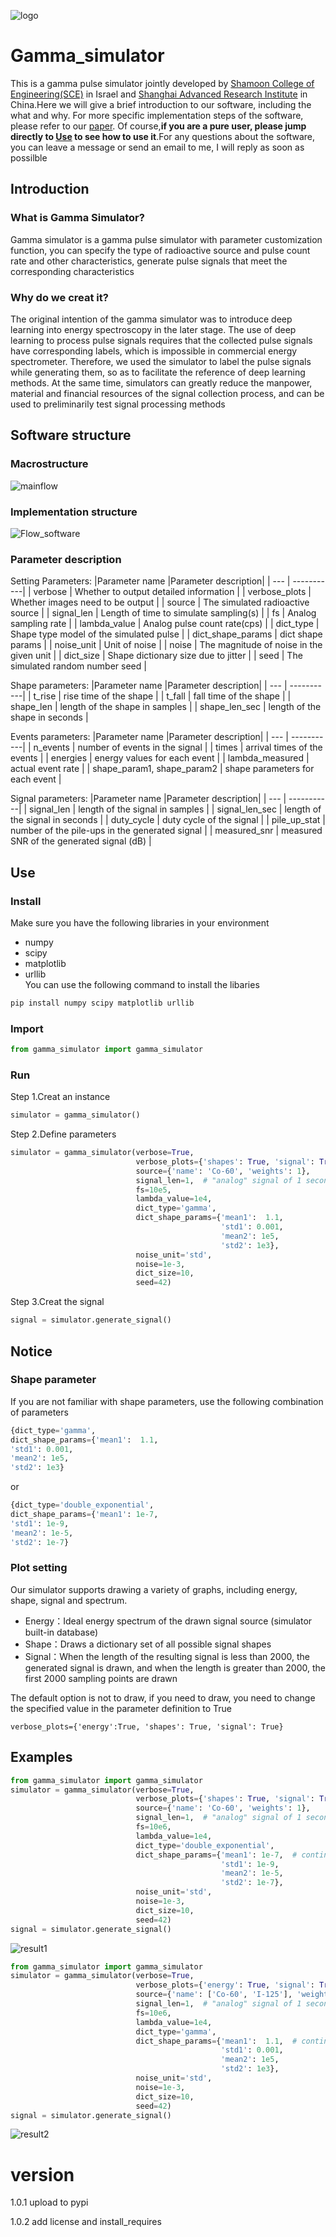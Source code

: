 ![logo](./fig/logo.png)
# Gamma_simulator
     
This is a gamma pulse simulator jointly developed by [Shamoon College of Engineering(SCE)](https://en.sce.ac.il/) in Israel and [Shanghai Advanced Research Institute](http://www.sari.cas.cn/) in China.Here we will give a brief introduction to our software, including the what and why. For more specific implementation steps of the software, please refer to our [paper](). Of course,**if you are a pure user, please jump directly to [Use](#Use) to see how to use it**.For any questions about the software, you can leave a message or send an email to me, I will reply as soon as possilble

## Introduction
### What is Gamma Simulator?

Gamma simulator is a gamma pulse simulator with parameter customization function, you can specify the type of radioactive source and pulse count rate and other characteristics, generate pulse signals that meet the corresponding characteristics

### Why do we creat it?

The original intention of the gamma simulator was to introduce deep learning into energy spectroscopy in the later stage. The use of deep learning to process pulse signals requires that the collected pulse signals have corresponding labels, which is impossible in commercial energy spectrometer. Therefore, we used the simulator to label the pulse signals while generating them, so as to facilitate the reference of deep learning methods. At the same time, simulators can greatly reduce the manpower, material and financial resources of the signal collection process, and can be used to preliminarily test signal processing methods

## Software structure
### Macrostructure
![mainflow](./fig/mainflow.png)
### Implementation structure
 ![Flow_software](./fig/Flow_software.png)
### Parameter description
Setting Parameters:
|Parameter name  |Parameter description|
| --- | -----------|
| verbose   | Whether to output detailed information   |
| verbose_plots   | Whether images need to be output   |
| source   | The simulated radioactive source   |
| signal_len   | Length of time to simulate sampling(s)   |
| fs   | Analog sampling rate   |
| lambda_value   | Analog pulse count rate(cps)   |
| dict_type    | Shape type model of the simulated pulse   |
| dict_shape_params   | dict shape params   |
| noise_unit   | Unit of noise   |
| noise   | The magnitude of noise in the given unit   |
| dict_size   | Shape dictionary size due to jitter   |
| seed   | The simulated random number seed   |

Shape parameters:
|Parameter name  |Parameter description|
| --- | -----------|
| t_rise   | rise time of the shape   |
| t_fall   | fall time of the shape   |
| shape_len   | length of the shape in samples   |
| shape_len_sec   | length of the shape in seconds   |

Events parameters:
|Parameter name  |Parameter description|
| --- | -----------|
| n_events   | number of events in the signal   |
| times   | arrival times of the events   |
| energies   | energy values for each event   |
| lambda_measured   | actual event rate   |
| shape_param1, shape_param2   | shape parameters for each event   |

Signal parameters:
|Parameter name  |Parameter description|
| --- | -----------|
| signal_len   | length of the signal in samples   |
| signal_len_sec   | length of the signal in seconds   |
| duty_cycle   | duty cycle of the signal  |
| pile_up_stat   | number of the pile-ups in the generated signal   |
| measured_snr   | measured SNR of the generated signal (dB)   |
## Use
### Install
Make sure you have the following libraries in your environment
* numpy
* scipy
* matplotlib
* urllib  
You can use the following command to install the libaries
```bash
pip install numpy scipy matplotlib urllib
```
### Import
```python
from gamma_simulator import gamma_simulator
```

### Run
Step 1.Creat an instance
```python
simulator = gamma_simulator()
```
Step 2.Define parameters
```python
simulator = gamma_simulator(verbose=True,
                            verbose_plots={'shapes': True, 'signal': True},
                            source={'name': 'Co-60', 'weights': 1},
                            signal_len=1,  # "analog" signal of 1 second that are 1e7 samples
                            fs=10e5,
                            lambda_value=1e4,
                            dict_type='gamma',
                            dict_shape_params={'mean1':  1.1,
                                               'std1': 0.001,
                                               'mean2': 1e5,
                                               'std2': 1e3},
                            noise_unit='std',
                            noise=1e-3,
                            dict_size=10,
                            seed=42)
```
Step 3.Creat the signal
```python
signal = simulator.generate_signal()
```


## Notice
### Shape parameter
If you are not familiar with shape parameters, use the following combination of parameters
```python
{dict_type='gamma',
dict_shape_params={'mean1':  1.1,
'std1': 0.001,
'mean2': 1e5,
'std2': 1e3}
```
or
```python
{dict_type='double_exponential',
dict_shape_params={'mean1': 1e-7, 
'std1': 1e-9,
'mean2': 1e-5,
'std2': 1e-7}
```
### Plot setting
Our simulator supports drawing a variety of graphs, including energy, shape, signal and spectrum.
* Energy：Ideal energy spectrum of the drawn signal source (simulator built-in database)
* Shape：Draws a dictionary set of all possible signal shapes
* Signal：When the length of the resulting signal is less than 2000, the generated signal is drawn, and when the length is greater than 2000, the first 2000 sampling points are drawn


The default option is not to draw, if you need to draw, you need to change the specified value in the parameter definition to True
```
verbose_plots={'energy':True, 'shapes': True, 'signal': True}
```
## Examples

```python
from gamma_simulator import gamma_simulator
simulator = gamma_simulator(verbose=True,
                            verbose_plots={'shapes': True, 'signal': True},
                            source={'name': 'Co-60', 'weights': 1},
                            signal_len=1,  # "analog" signal of 1 second that are 1e7 samples
                            fs=10e6,
                            lambda_value=1e4,
                            dict_type='double_exponential',
                            dict_shape_params={'mean1': 1e-7,  # continuous-time parameters measured in seconds
                                               'std1': 1e-9,
                                               'mean2': 1e-5,
                                               'std2': 1e-7},
                            noise_unit='std',
                            noise=1e-3,
                            dict_size=10,
                            seed=42)
signal = simulator.generate_signal()
```

![result1](./fig/Result_for_example1.png)

```python
from gamma_simulator import gamma_simulator
simulator = gamma_simulator(verbose=True,
                            verbose_plots={'energy': True, 'signal': True},
                            source={'name': ['Co-60', 'I-125'], 'weights': [1, 2]},
                            signal_len=1,  # "analog" signal of 1 second that are 1e7 samples
                            fs=10e6,
                            lambda_value=1e4,
                            dict_type='gamma',
                            dict_shape_params={'mean1':  1.1,  # continuous-time parameters measured in seconds
                                               'std1': 0.001,
                                               'mean2': 1e5,
                                               'std2': 1e3},
                            noise_unit='std',
                            noise=1e-3,
                            dict_size=10,
                            seed=42)
signal = simulator.generate_signal()
```

![result2](./fig/Result_for_example2.png)

# version
1.0.1 upload to pypi

1.0.2 add license and install_requires